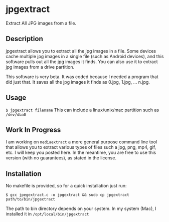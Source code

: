 # jpgextract
Extract All JPG images from a file.

## Description
jpgextract allows you to extract all the jpg images in a file. Some devices cache multiple jpg images in a single file (such as Android devices), and this software pulls out all the jpg images it finds. You can also use it to extract jpg images from a drive partition.

This software is very beta. It was coded because I needed a program that did just that. It saves all the jpg images it finds as 0.jpg, 1.jpg, ... n.jpg.

## Usage
`$ jpgextract filename`
This can include a linux/unix/mac partition such as `/dev/dba0`

## Work In Progress
I am working on `mediaextract` a more general purpose command line tool that allows you to extract various types of files such a jpg, png, mp4, gif, etc. I will keep you posted here. In the meantime, you are free to use this version (with no guarantees), as stated in the license.

## Installation
No makefile is provided, so for a quick installation just run:

`$ gcc jpegextract.c -o jpgextract && sudo cp jpgextract path/to/bin/jpgextract`

The path to bin directory depends on your system. In my system (Mac), I installed it in `/opt/local/bin/jpgextract`

